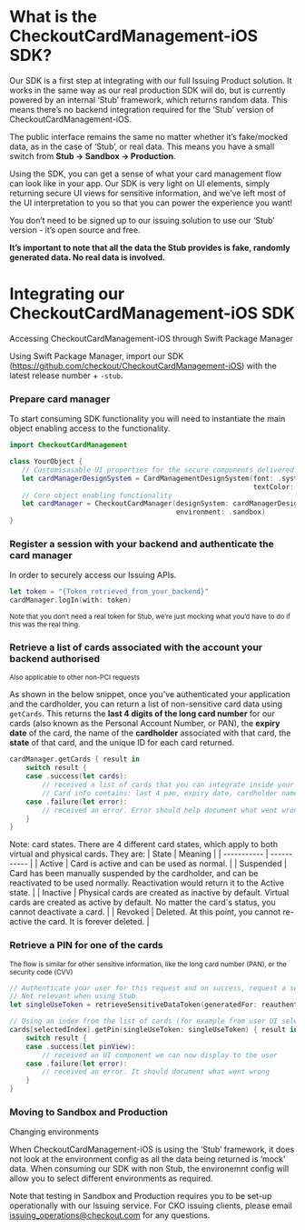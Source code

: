 # What is the CheckoutCardManagement-iOS SDK?

Our SDK is a first step at integrating with our full Issuing Product solution. It works in the same way as our real production SDK will do, but is currently powered by an internal ‘Stub’ framework, which returns random data. This means there’s no backend integration required for the ‘Stub’ version of CheckoutCardManagement-iOS. 

The public interface remains the same no matter whether it’s fake/mocked data, as in the case of ‘Stub’, or real data. This means you have a small switch from **Stub → Sandbox → Production**. 

Using the SDK, you can get a sense of what your card management flow can look like in your app. Our SDK is very light on UI elements, simply returning secure UI views for sensitive information, and we’ve left most of the UI interpretation to you so that you can power the experience you want!

You don’t need to be signed up to our issuing solution to use our ‘Stub’ version - it’s open source and free.

**It’s important to note that all the data the Stub provides is fake, randomly generated data. No real data is involved.**


# Integrating our CheckoutCardManagement-iOS SDK

Accessing CheckoutCardManagement-iOS through Swift Package Manager

Using Swift Package Manager, import our SDK (https://github.com/checkout/CheckoutCardManagement-iOS) with the latest release number + `-stub`.

### Prepare card manager

To start consuming SDK functionality you will need to instantiate the main object enabling access to the functionality.
```Swift
import CheckoutCardManagement

class YourObject {
   // Customisasable UI properties for the secure components delivered
   let cardManagerDesignSystem = CardManagementDesignSystem(font: .systemFont(ofSize: 22),
                                                            textColor: .blue)
   // Core object enabling functionality 
   let cardManager = CheckoutCardManager(designSystem: cardManagerDesignSystem,
                                         environment: .sandbox)
}
```

### Register a session with your backend and authenticate the card manager

In order to securely access our Issuing APIs.
```Swift
let token = "{Token_retrieved_from_your_backend}"
cardManager.logIn(with: token)
```

<sub>Note that you don’t need a real token for Stub, we’re just mocking what you’d have to do if this was the real thing.</sub>

### Retrieve a list of cards associated with the account your backend authorised
<sub>Also applicable to other non-PCI requests</sub>

As shown in the below snippet, once you’ve authenticated your application and the cardholder, you can return a list of non-sensitive card data using `getCards`. This returns the **last 4 digits of the long card number** for our cards (also known as the Personal Account Number, or PAN), the **expiry date** of the card, the name of the **cardholder** associated with that card, the **state** of that card, and the unique ID for each card returned.

```Swift
cardManager.getCards { result in
    switch result {
    case .success(let cards):
        // received a list of cards that you can integrate inside your UI
        // Card info contains: last 4 pan, expiry date, cardholder name, card state & id
    case .failure(let error):
        // received an error. Error should help document what went wrong
    }
}
```
Note: card states. There are 4 different card states, which apply to both virtual and physical cards. They are:
| State      | Meaning |
| ----------- | ----------- |
| Active      | Card is active and can be used as normal.       |
| Suspended   | Card has been manually suspended by the cardholder, and can be reactivated to be used normally. Reactivation would return it to the Active state.        |
| Inactive   | Physical cards are created as inactive by default. Virtual cards are created as active by default. No matter the card's status, you cannot deactivate a card.        |
| Revoked   | Deleted. At this point, you cannot re-active the card. It is forever deleted.        |



### Retrieve a PIN for one of the cards
<sub>The flow is similar for other sensitive information, like the long card number (PAN), or the security code (CVV)</sub>

```swift
// Authenticate your user for this request and on success, request a sensitive data specific token from your backend
// Not relevant when using Stub
let singleUseToken = retrieveSensitiveDataToken(generatedFor: reauthenticatedUser)

// Using an index from the list of cards (for example from user UI selection), request the PIN for that card
cards[selectedIndex].getPin(singleUseToken: singleUseToken) { result in
    switch result {
    case .success(let pinView):
        // received an UI component we can now display to the user
    case .failure(let error):
        // received an error. It should document what went wrong
    }
}
```


### Moving to Sandbox and Production

Changing environments

When CheckoutCardManagement-iOS is using the ‘Stub’ framework, it does not look at the environment config as all the data being returned is ‘mock’ data.
When consuming our SDK with non Stub, the environemnt config will allow you to select different environments as required.

Note that testing in Sandbox and Production requires you to be set-up operationally with our Issuing service. For CKO issuing clients, please email issuing_operations@checkout.com for any questions.
